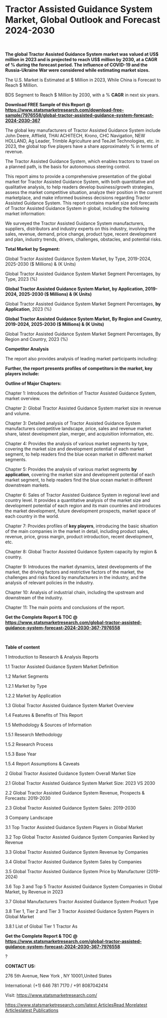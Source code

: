 <h1>Tractor Assisted Guidance System Market, Global Outlook and Forecast 2024-2030</h1><br/><p><strong>The global Tractor Assisted Guidance System market was valued at US$ million in 2023 and is projected to reach US$ million by 2030, at a <strong>CAGR</strong> of % during the forecast period. The influence of COVID-19 and the Russia-Ukraine War were considered while estimating market sizes.</strong></p>
 
 
 
 <p>The U.S. Market is Estimated at $ Million in 2023, While China is Forecast to Reach $ Million.</p>
 
 
 
 <p>BDS Segment to Reach $ Million by 2030, with a % <strong>CAGR</strong> in next six years.</p>
 
 
 
 <p><strong>Download FREE Sample of this Report @ <a href="https://www.statsmarketresearch.com/download-free-sample/7976558/global-tractor-assisted-guidance-system-forecast-2024-2030-367">https://www.statsmarketresearch.com/download-free-sample/7976558/global-tractor-assisted-guidance-system-forecast-2024-2030-367</a></strong></p>
 
 
 
 <p>The global key manufacturers of Tractor Assisted Guidance System include John Deere, Afflield, THAI ACHITECH, Krono, CHC Navigation, NEW HOLLAND, Ag Leader, Trimble Agriculture and TeeJet Technologies, etc. in 2023, the global top five players have a share approximately % in terms of revenue.</p>
 
 
 
 <p>The Tractor Assisted Guidance System, which enables tractors to travel on a planned path, is the basis for autonomous steering control.</p>
 
 
 
 <p>This report aims to provide a comprehensive presentation of the global market for Tractor Assisted Guidance System, with both quantitative and qualitative analysis, to help readers develop business/growth strategies, assess the market competitive situation, analyze their position in the current marketplace, and make informed business decisions regarding Tractor Assisted Guidance System. This report contains market size and forecasts of Tractor Assisted Guidance System in global, including the following market information:</p>
 
 
 
 <p>We surveyed the Tractor Assisted Guidance System manufacturers, suppliers, distributors and industry experts on this industry, involving the sales, revenue, demand, price change, product type, recent development and plan, industry trends, drivers, challenges, obstacles, and potential risks.</p>
 
 
 
 <p><strong>Total Market by Segment:</strong></p>
 
 
 
 <p>Global Tractor Assisted Guidance System Market, by Type, 2019-2024, 2025-2030 ($ Millions) & (K Units)</p>
 
 
 
 <p>Global Tractor Assisted Guidance System Market Segment Percentages, by Type, 2023 (%)</p>
 
 
 
 <p><strong>Global Tractor Assisted Guidance System Market, <strong>by Application</strong>, 2019-2024, 2025-2030 ($ Millions) & (K Units)</strong></p>
 
 
 
 <p>Global Tractor Assisted Guidance System Market Segment Percentages, <strong>by Application</strong>, 2023 (%)</p>
 
 
 
 <p><strong>Global Tractor Assisted Guidance System Market, By Region and Country, 2019-2024, 2025-2030 ($ Millions) & (K Units)</strong></p>
 
 
 
 <p>Global Tractor Assisted Guidance System Market Segment Percentages, By Region and Country, 2023 (%)</p>
 
 
 
 <p><strong>Competitor Analysis</strong></p>
 
 
 
 <p>The report also provides analysis of leading market participants including:</p>
 
 
 
 <p><strong>Further, the report presents profiles of competitors in the market, <strong>key players</strong> include:</strong></p>
 
 
 
 <p><strong>Outline of Major Chapters:</strong></p>
 
 
 
 <p>Chapter 1: Introduces the definition of Tractor Assisted Guidance System, market overview.</p>
 
 
 
 <p>Chapter 2: Global Tractor Assisted Guidance System market size in revenue and volume.</p>
 
 
 
 <p>Chapter 3: Detailed analysis of Tractor Assisted Guidance System manufacturers competitive landscape, price, sales and revenue market share, latest development plan, merger, and acquisition information, etc.</p>
 
 
 
 <p>Chapter 4: Provides the analysis of various market segments by type, covering the market size and development potential of each market segment, to help readers find the blue ocean market in different market segments.</p>
 
 
 
 <p>Chapter 5: Provides the analysis of various market segments <strong>by application</strong>, covering the market size and development potential of each market segment, to help readers find the blue ocean market in different downstream markets.</p>
 
 
 
 <p>Chapter 6: Sales of Tractor Assisted Guidance System in regional level and country level. It provides a quantitative analysis of the market size and development potential of each region and its main countries and introduces the market development, future development prospects, market space of each country in the world.</p>
 
 
 
 <p>Chapter 7: Provides profiles of <strong>key players</strong>, introducing the basic situation of the main companies in the market in detail, including product sales, revenue, price, gross margin, product introduction, recent development, etc.</p>
 
 
 
 <p>Chapter 8: Global Tractor Assisted Guidance System capacity by region & country.</p>
 
 
 
 <p>Chapter 9: Introduces the market dynamics, latest developments of the market, the driving factors and restrictive factors of the market, the challenges and risks faced by manufacturers in the industry, and the analysis of relevant policies in the industry.</p>
 
 
 
 <p>Chapter 10: Analysis of industrial chain, including the upstream and downstream of the industry.</p>
 
 
 
 <p>Chapter 11: The main points and conclusions of the report.</p>
 
 
 
 <div><b>Get the Complete Report & TOC @ <a href="https://www.statsmarketresearch.com/global-tractor-assisted-guidance-system-forecast-2024-2030-367-7976558">https://www.statsmarketresearch.com/global-tractor-assisted-guidance-system-forecast-2024-2030-367-7976558</a></b></div>
 
 
 
 <p><br />
 
 <b>Table of content</b></p>
 
 
 
 <p>1 Introduction to Research & Analysis Reports<br />
 
 1.1 Tractor Assisted Guidance System Market Definition<br />
 
 1.2 Market Segments<br />
 
 1.2.1 Market by Type<br />
 
 1.2.2 Market by Application<br />
 
 1.3 Global Tractor Assisted Guidance System Market Overview<br />
 
 1.4 Features & Benefits of This Report<br />
 
 1.5 Methodology & Sources of Information<br />
 
 1.5.1 Research Methodology<br />
 
 1.5.2 Research Process<br />
 
 1.5.3 Base Year<br />
 
 1.5.4 Report Assumptions & Caveats<br />
 
 2 Global Tractor Assisted Guidance System Overall Market Size<br />
 
 2.1 Global Tractor Assisted Guidance System Market Size: 2023 VS 2030<br />
 
 2.2 Global Tractor Assisted Guidance System Revenue, Prospects & Forecasts: 2019-2030<br />
 
 2.3 Global Tractor Assisted Guidance System Sales: 2019-2030<br />
 
 3 Company Landscape<br />
 
 3.1 Top Tractor Assisted Guidance System Players in Global Market<br />
 
 3.2 Top Global Tractor Assisted Guidance System Companies Ranked by Revenue<br />
 
 3.3 Global Tractor Assisted Guidance System Revenue by Companies<br />
 
 3.4 Global Tractor Assisted Guidance System Sales by Companies<br />
 
 3.5 Global Tractor Assisted Guidance System Price by Manufacturer (2019-2024)<br />
 
 3.6 Top 3 and Top 5 Tractor Assisted Guidance System Companies in Global Market, by Revenue in 2023<br />
 
 3.7 Global Manufacturers Tractor Assisted Guidance System Product Type<br />
 
 3.8 Tier 1, Tier 2 and Tier 3 Tractor Assisted Guidance System Players in Global Market<br />
 
 3.8.1 List of Global Tier 1 Tractor As</p>
 
 
 
 <div><b>Get the Complete Report & TOC @ <a href="https://www.statsmarketresearch.com/global-tractor-assisted-guidance-system-forecast-2024-2030-367-7976558">https://www.statsmarketresearch.com/global-tractor-assisted-guidance-system-forecast-2024-2030-367-7976558</a></b></div>
 
 
 
 <p>? </p>
 
 
 
 <p><b>CONTACT US:</b><br />
 
 276 5th Avenue, New York , NY 10001,United States<br />
 
 International: (+1) 646 781 7170 / +91 8087042414<br />
 
 Visit: <a href="https://www.statsmarketresearch.com/">https://www.statsmarketresearch.com/</a><br />
 
 <a href="https://gyeongbokgung.com">https://www.statsmarketresearch.com/</a><a href="https://hallyeomaritime.com">latest Articles</a><a href="https://jingwansa.com">Read More</a><a href="https://nguoiviet.jp/">latest Articles</a><a href="https://www.intelmarketresearch.com/">latest Publications</a></p>